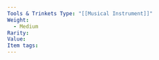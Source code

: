 ```yaml
---
Tools & Trinkets Type: "[[Musical Instrument]]"
Weight:
  - Medium
Rarity: 
Value: 
Item tags: 
---
```

